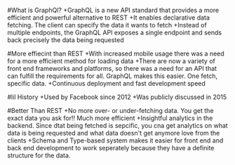 #What is GraphQl?
+GraphQL is a new API standard that provides a more efficient and powerful alternative to REST
+It enables declarative data fetching. The client can specify the data it wants to fetch
+Instead of multiple endpoints, the GraphQL API exposes a single endpoint and sends back precisely the data being requested 

#More effiecint than REST 
+With increased mobile usage there was a need for a more efficient method for loading data
+There are now a variety of front end frameworks and platforms, so there was a need for an API that can fulfill the requirements for all. GraphQL makes this easier. One fetch, specific data.
+Continuous deployment and fast development speed

#lil History 
+Used by Facebook since 2012 
+Was publicly discussed in 2015 

#Better Than REST 
+No more over- or under-fetching data. You get the exact data you ask for!! Much more efficient 
+Insightful analytics in the backend. Since dtat being fetched is sepcific, you cna get analytics on what data is being requested and what data doesn't get anymore love from the clients 
+Schema and Type-based system makes it easier for front end and back end development to work seperately because they have a definite structure for the data. 